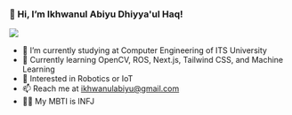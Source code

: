 ### 👋 Hi, I’m Ikhwanul Abiyu Dhiyya'ul Haq!
<div align="left">
  <img src="https://komarev.com/ghpvc/?username=wannn-one&color=blue&style=flat-square" align="left">
</div>
<br>

<!--- 
wannn-one/wannn-one** is a ✨ _special_ ✨ repository because its `README.md` (this file) appears on your GitHub profile. 
--->

- 🔭 I’m currently studying at Computer Engineering of ITS University
- 🌱 Currently learning OpenCV, ROS, Next.js, Tailwind CSS, and Machine Learning
- 👯 Interested in Robotics or IoT
- 📫 Reach me at ikhwanulabiyu@gmail.com
- 🧑🏻 My MBTI is INFJ
